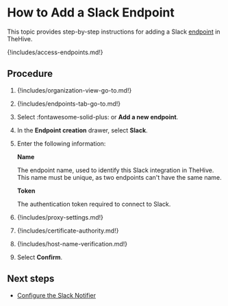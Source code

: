 # How to Add a Slack Endpoint

This topic provides step-by-step instructions for adding a Slack [endpoint](../manage-endpoints/about-endpoints.md) in TheHive.

{!includes/access-endpoints.md!}

## Procedure

1. {!includes/organization-view-go-to.md!}

2. {!includes/endpoints-tab-go-to.md!}

3. Select :fontawesome-solid-plus: or **Add a new endpoint**.

4. In the **Endpoint creation** drawer, select **Slack**.

5. Enter the following information:

    **Name**

    The endpoint name, used to identify this Slack integration in TheHive. This name must be unique, as two endpoints can't have the same name.

    **Token**

    The authentication token required to connect to Slack.

6. {!includes/proxy-settings.md!}

7. {!includes/certificate-authority.md!}

8. {!includes/host-name-verification.md!}

9. Select **Confirm**.

## Next steps

* [Configure the Slack Notifier](../manage-notifications/notifiers/slack.md)